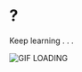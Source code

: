 # ?

<!--
**InfernoGameWin/InfernoGameWin** is a ✨ _special_ ✨ repository because its `README.md` (this file) appears on your GitHub profile.

Here are some ideas to get you started:

- 🔭 I’m currently working on ...
- 🌱 I’m currently learning ...
- 👯 I’m looking to collaborate on ...
- 🤔 I’m looking for help with ...
- 💬 Ask me about ...
- 📫 How to reach me: ...
- 😄 Pronouns: ...
- ⚡ Fun fact: ...
-->

Keep learning . . .

![GIF LOADING](https://media2.giphy.com/media/IgRhYAUmjSpLGwZIg3/giphy.gif?cid=ecf05e473hki1627nfzg0brrukj0alvex7jkqmu6eqdty4s0&rid=giphy.gif)
